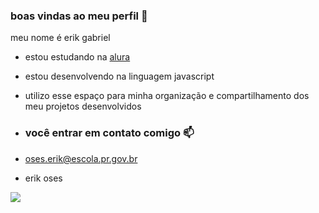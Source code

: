 ### boas vindas ao meu perfil 💙

meu nome é erik gabriel

- estou estudando na [alura](https://www.alura.com.br)
- estou desenvolvendo na linguagem javascript
- utilizo esse espaço para minha organização e compartilhamento dos meu projetos desenvolvidos

- ### você entrar em contato comigo 📫

- oses.erik@escola.pr.gov.br

- erik oses

![](https://www.google.com/imgres?q=giff%20gta&imgurl=https%3A%2F%2Fmedia4.giphy.com%2Fmedia%2F6ILjOfJ1oL7NAc9SQ7%2Fgiphy.gif&imgrefurl=https%3A%2F%2Fobservatoriodegames.uol.com.br%2Fnoticias%2Fgta-the-trilogy-the-definitive-edition-ganha-gifs-e-stickers-oficiais&docid=bF_QvMftex0BEM&tbnid=ixKwCl10RwogZM&vet=12ahUKEwjW_4nBgqyIAxWDqZUCHaUcNfMQM3oECBcQAA..i&w=480&h=270&hcb=2&ved=2ahUKEwjW_4nBgqyIAxWDqZUCHaUcNfMQM3oECBcQAA)
